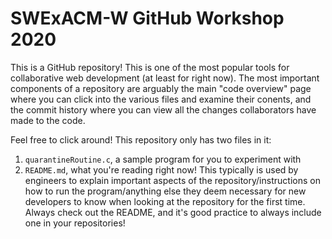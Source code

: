 # SWExACM-W GitHub Workshop 2020

This is a GitHub repository! This is one of the most popular tools for collaborative web development (at least for right now). The most important components of a repository are arguably the main "code overview" page where you can click into the various files and examine their conents, and the commit history where you can view all the changes collaborators have made to the code.

Feel free to click around! This repository only has two files in it:
1) `quarantineRoutine.c`, a sample program for you to experiment with
2)  `README.md`, what you're reading right now! This typically is used by engineers to explain important aspects of the repository/instructions on how to run the program/anything else they deem necessary for new developers to know when looking at the repository for the first time. Always check out the README, and it's good practice to always include one in your repositories!
